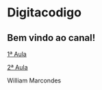 # Digitacodigo

## Bem vindo ao canal!

[1ª Aula](https://www.youtube.com/watch?v=kgXbof5OaBU&t=3s)

[2ª Aula](https://youtu.be/g5i5pCPS9JI?si=NS1HFmfL6hKqwka-)

William Marcondes
